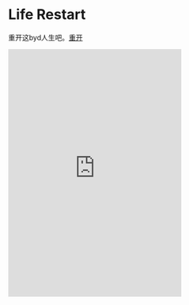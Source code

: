 # Life Restart

重开这byd人生吧。[重开](view/index.html)

<iframe src="https://discord.com/widget?id=883382868427014255&theme=dark" width="350" height="500" allowtransparency="true" frameborder="0" sandbox="allow-popups allow-popups-to-escape-sandbox allow-same-origin allow-scripts"></iframe>
